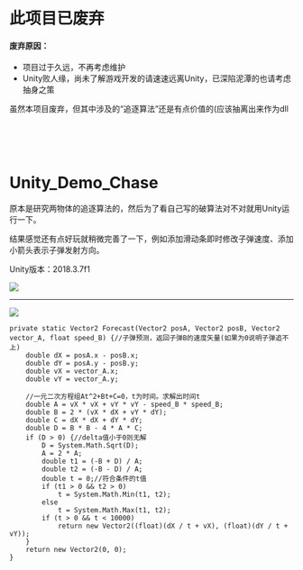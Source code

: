 # 此项目已废弃

#### 废弃原因：
- 项目过于久远，不再考虑维护
- Unity败人缘，尚未了解游戏开发的请速速远离Unity，已深陷泥潭的也请考虑抽身之策

虽然本项目废弃，但其中涉及的“追逐算法”还是有点价值的(应该抽离出来作为dll

<br>
<br>
<br>

# Unity_Demo_Chase
原本是研究两物体的追逐算法的，然后为了看自己写的破算法对不对就用Unity运行一下。

结果感觉还有点好玩就稍微完善了一下，例如添加滑动条即时修改子弹速度、添加小箭头表示子弹发射方向。

Unity版本：2018.3.7f1


<img src="https://github.com/Ls-Jan/Unity_Demo_Chase/blob/main/RunningDisplay%5BMP4%2CGIF%5D/0.gif">



***
<img src="https://github.com/Ls-Jan/Unity_Demo_Chase/blob/main/RunningDisplay%5BMP4%2CGIF%5D/2.png">


    private static Vector2 Forecast(Vector2 posA, Vector2 posB, Vector2 vector_A, float speed_B) {//子弹预测，返回子弹B的速度矢量(如果为0说明子弹追不上)
        double dX = posA.x - posB.x;
        double dY = posA.y - posB.y;
        double vX = vector_A.x;
        double vY = vector_A.y;
    
        //一元二次方程组At^2+Bt+C=0，t为时间。求解出时间t
        double A = vX * vX + vY * vY - speed_B * speed_B;
        double B = 2 * (vX * dX + vY * dY);
        double C = dX * dX + dY * dY;
        double D = B * B - 4 * A * C;
        if (D > 0) {//delta值小于0则无解
            D = System.Math.Sqrt(D);
            A = 2 * A;
            double t1 = (-B + D) / A;
            double t2 = (-B - D) / A;
            double t = 0;//符合条件的t值
            if (t1 > 0 && t2 > 0)
                t = System.Math.Min(t1, t2);
            else
                t = System.Math.Max(t1, t2);
            if (t > 0 && t < 10000)
                return new Vector2((float)(dX / t + vX), (float)(dY / t + vY));
        }
        return new Vector2(0, 0);
    }
    


